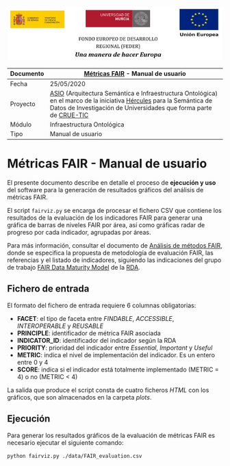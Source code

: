 ![](./images/logos_feder.png)

| Documento | [Métricas FAIR](README.md) - Manual de usuario               |
| --------- | ------------------------------------------------------------ |
| Fecha     | 25/05/2020                                                   |
| Proyecto  | [ASIO](https://www.um.es/web/hercules/proyectos/asio) (Arquitectura Semántica e Infraestructura Ontológica) en el marco de la iniciativa [Hércules](https://www.um.es/web/hercules/) para la Semántica de Datos de Investigación de Universidades que forma parte de [CRUE-TIC](http://www.crue.org/SitePages/ProyectoHercules.aspx) |
| Módulo    | Infraestructura Ontológica                                   |
| Tipo      | Manual de usuario                                            |

# Métricas FAIR - Manual de usuario

El presente documento describe en detalle el proceso de **ejecución y uso** del software para la generación de resultados gráficos del análisis de métricas FAIR.

El script `fairviz.py` se encarga de procesar el fichero CSV que contiene los resultados de la evaluación de los indicadores FAIR para generar una gráfica de barras de niveles FAIR por área, así como gráficas radar de progreso por cada indicador, agrupadas por áreas.

Para más información, consultar el documento de [Análisis de métodos FAIR](https://github.com/HerculesCRUE/ib-asio-docs-/blob/master/entregables_hito_1/05-An%C3%A1lisis_de_m%C3%A9todos_FAIR/ASIO_Izertis_AnalisisDeMetodosFAIR.md), donde se especifica la propuesta de metodología de evaluación FAIR, las referencias y el listado de indicadores, siguiendo las indicaciones del grupo de trabajo [FAIR Data Maturity Model](https://www.rd-alliance.org/groups/fair-data-maturity-model-wg) de la [RDA](https://www.rd-alliance.org/).

## Fichero de entrada

El formato del fichero de entrada requiere 6 columnas obligatorias:
* **FACET**: el tipo de faceta entre *FINDABLE*, *ACCESSIBLE*, *INTEROPERABLE* y *REUSABLE*
* **PRINCIPLE**: identificador de métrica FAIR asociada
* **INDICATOR_ID**: identificador del indicador según la RDA
* **PRIORITY**: prioridad del indicador entre *Essential*, *Important* y *Useful*
* **METRIC**: indica el nivel de implementación del indicador. Es un entero entre 0 y 4
* **SCORE**: indica si el indicador está totalmente implementado (METRIC = 4) o no (METRIC < 4)

La salida que produce el script consta de cuatro ficheros *HTML* con los gráficos, que son almacenados
en la carpeta *plots*.

## Ejecución

Para generar los resultados gráficos de la evaluación de métricas FAIR es necesario ejecutar el siguiente comando:

```bash
python fairviz.py ./data/FAIR_evaluation.csv
```